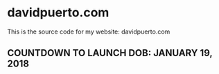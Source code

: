 # davidpuerto.com
This is the source code for my website: davidpuerto.com

## COUNTDOWN TO LAUNCH DOB: JANUARY 19, 2018
